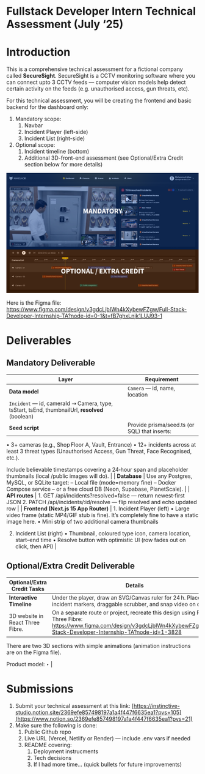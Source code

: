 # Fullstack Developer Intern Technical Assessment (July ‘25)

# Introduction

This is a comprehensive technical assessment for a fictional company called **SecureSight**. SecureSight is a CCTV monitoring software where you can connect upto 3 CCTV feeds — computer vision models help detect certain activity on the feeds (e.g. unauthorised access, gun threats, etc).

For this technical assessment, you will be creating the frontend and basic backend for the dashboard only:

1. Mandatory scope:
    1. Navbar
    2. Incident Player (left-side)
    3. Incident List (right-side)
2. Optional scope:
    1. Incident timeline (bottom)
    2. Additional 3D-front-end assessment (see Optional/Extra Credit section below for more details)
    

![image.png](image.png)

Here is the Figma file: https://www.figma.com/design/v3gdcLjbIWn4kXybewFZgw/Full-Stack-Developer-Internship-TA?node-id=0-1&t=fB7ghxLnjk1LUJ93-1

# Deliverables

## Mandatory Deliverable

| **Layer** | **Requirement** |
| --- | --- |
| **Data model** | `Camera` — id, name, location 
`Incident` — id, cameraId ⇢ Camera, type, tsStart, tsEnd, thumbnailUrl, **resolved** (boolean) |
| **Seed script** | Provide prisma/seed.ts (or SQL) that inserts:
• 3+ cameras (e.g., Shop Floor A, Vault, Entrance)
• 12+ incidents across at least 3 threat types (Unauthorised Access, Gun Threat, Face Recognised, etc.). 

Include believable timestamps covering a 24‑hour span and placeholder thumbnails (local /public images will do). |
| **Database** | Use any Postgres, MySQL, or SQLite target:
– Local file (mode=memory fine)
– Docker Compose service
– or a free cloud DB (Neon, Supabase, PlanetScale). |
| **API routes** | 1. GET /api/incidents?resolved=false — return newest‑first JSON
2. PATCH /api/incidents/:id/resolve — flip resolved and echo updated row |
| **Frontend (Next.js 15 App Router)** | 1. Incident Player (left)
• Large video frame (static MP4/GIF stub is fine). It’s completely fine to have a static image here.
• Mini strip of two additional camera thumbnails

2. Incident List (right)
• Thumbnail, coloured type icon, camera location, start–end time
• Resolve button with optimistic UI (row fades out on click, then API) |

## Optional/Extra Credit Deliverable

| **Optional/Extra Credit Tasks** | Details |
| --- | --- |
| **Interactive Timeline** | Under the player, draw an SVG/Canvas ruler for 24 h. Place incident markers, draggable scrubber, and snap video on drag. |
| 3D website in React Three Fibre. | On a separate route or project, recreate this design using React Three Fibre: https://www.figma.com/design/v3gdcLjbIWn4kXybewFZgw/Full-Stack-Developer-Internship-TA?node-id=1-3828

There are two 3D sections with simple animations (animation instructions are on the Figma file).

Product model: ‣ |

# Submissions

1. Submit your technical assessment at this link: [https://instinctive-studio.notion.site/2369efe857498197a1a4f447f6635ea1?pvs=105](https://www.notion.so/2369efe857498197a1a4f447f6635ea1?pvs=21)
2. Make sure the following is done:
    1. Public Github repo
    2. Live URL (Vercel, Netlify or Render) — include .env vars if needed
    3. README covering:
        1. Deployment instrucments
        2. Tech decisions
        3. If I had more time… (quick bullets for future improvements)